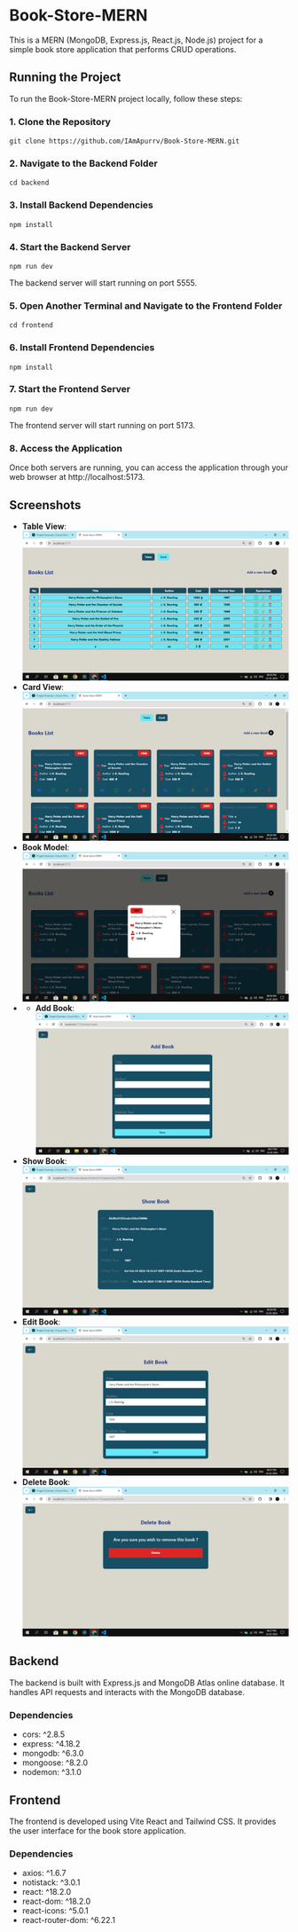 # Book-Store-MERN

This is a MERN (MongoDB, Express.js, React.js, Node.js) project for a simple book store application that performs CRUD operations.

## Running the Project

To run the Book-Store-MERN project locally, follow these steps:

### 1. Clone the Repository

```
git clone https://github.com/IAmApurrv/Book-Store-MERN.git
```

### 2. Navigate to the Backend Folder

```
cd backend
```

### 3. Install Backend Dependencies

```
npm install
```

### 4. Start the Backend Server

```
npm run dev
```

The backend server will start running on port 5555.

### 5. Open Another Terminal and Navigate to the Frontend Folder

```
cd frontend
```

### 6. Install Frontend Dependencies

```
npm install
```

### 7. Start the Frontend Server

```
npm run dev
```

The frontend server will start running on port 5173.

### 8. Access the Application

Once both servers are running, you can access the application through your web browser at http://localhost:5173.


## Screenshots

- **Table View**: ![Table View](screenshots/table.png)
- **Card View**: ![Card View](screenshots/card.png)
- **Book Model**: ![Book Model](screenshots/book-model.png)
- - **Add Book**: ![Add Book](screenshots/add-book.png)
- **Show Book**: ![Show Book](screenshots/show-book.png)
- **Edit Book**: ![Edit Book](screenshots/edit-book.png)
- **Delete Book**: ![Delete Book](screenshots/delete-book.png)


## Backend

The backend is built with Express.js and MongoDB Atlas online database. It handles API requests and interacts with the MongoDB database.

### Dependencies

- cors: ^2.8.5
- express: ^4.18.2
- mongodb: ^6.3.0
- mongoose: ^8.2.0
- nodemon: ^3.1.0

## Frontend

The frontend is developed using Vite React and Tailwind CSS. It provides the user interface for the book store application.

### Dependencies

- axios: ^1.6.7
- notistack: ^3.0.1
- react: ^18.2.0
- react-dom: ^18.2.0
- react-icons: ^5.0.1
- react-router-dom: ^6.22.1
